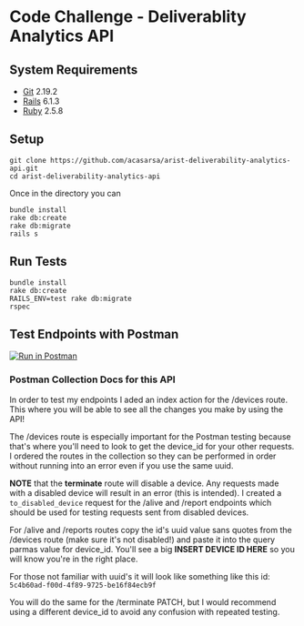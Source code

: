 # Code Challenge - Deliverablity Analytics API

## System Requirements
- [Git](https://git-scm.com/) 2.19.2
- [Rails](https://github.com/rails/rails) 6.1.3
- [Ruby](https://github.com/ruby/ruby) 2.5.8

## Setup 
```
git clone https://github.com/acasarsa/arist-deliverability-analytics-api.git
cd arist-deliverability-analytics-api
```
Once in the directory you can 
```
bundle install
rake db:create
rake db:migrate
rails s
```
## Run Tests

``` 
bundle install
rake db:create
RAILS_ENV=test rake db:migrate
rspec

```

## Test Endpoints with Postman 
[![Run in Postman](https://run.pstmn.io/button.svg)](https://app.getpostman.com/run-collection/35cf2cc993f6d1f29e89)

### Postman Collection Docs for this API

In order to test my endpoints I aded an index action for the /devices route. This where you will be able to see all the changes you make by using the API!

The /devices route is especially important for the Postman testing because that's where you'll need to look to get the device_id for your other requests. I ordered the routes in the collection so they can be performed in order without running into an error even if you use the same uuid.

**NOTE** that the **terminate** route will disable a device. Any requests made with a disabled device will result in an error (this is intended). I created a `to_disabled_device` request for the /alive and /report endpoints which should be used for testing requests sent from disabled devices. 

For /alive and /reports routes copy the id's uuid value sans quotes from the /devices route (make sure it's not disabled!) and paste it into the query parmas value for device_id. You'll see a big **INSERT DEVICE ID HERE** so you will know you're in the right place. 

For those not familiar with uuid's it will look like something like this id: `5c4b60ad-f00d-4f89-9725-be16f84ecb9f`

You will do the same for the /terminate PATCH, but I would recommend using a different device_id to avoid any confusion with repeated testing. 


